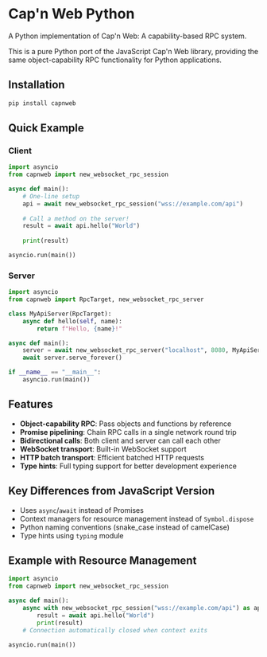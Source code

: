 # Cap'n Web Python

A Python implementation of Cap'n Web: A capability-based RPC system.

This is a pure Python port of the JavaScript Cap'n Web library, providing the same object-capability RPC functionality for Python applications.

## Installation

```bash
pip install capnweb
```

## Quick Example

### Client

```python
import asyncio
from capnweb import new_websocket_rpc_session

async def main():
    # One-line setup
    api = await new_websocket_rpc_session("wss://example.com/api")
    
    # Call a method on the server!
    result = await api.hello("World")
    
    print(result)

asyncio.run(main())
```

### Server

```python
import asyncio
from capnweb import RpcTarget, new_websocket_rpc_server

class MyApiServer(RpcTarget):
    async def hello(self, name):
        return f"Hello, {name}!"

async def main():
    server = await new_websocket_rpc_server("localhost", 8080, MyApiServer())
    await server.serve_forever()

if __name__ == "__main__":
    asyncio.run(main())
```

## Features

- **Object-capability RPC**: Pass objects and functions by reference
- **Promise pipelining**: Chain RPC calls in a single network round trip
- **Bidirectional calls**: Both client and server can call each other
- **WebSocket transport**: Built-in WebSocket support
- **HTTP batch transport**: Efficient batched HTTP requests
- **Type hints**: Full typing support for better development experience

## Key Differences from JavaScript Version

- Uses `async`/`await` instead of Promises
- Context managers for resource management instead of `Symbol.dispose`
- Python naming conventions (snake_case instead of camelCase)
- Type hints using `typing` module

## Example with Resource Management

```python
import asyncio
from capnweb import new_websocket_rpc_session

async def main():
    async with new_websocket_rpc_session("wss://example.com/api") as api:
        result = await api.hello("World")
        print(result)
    # Connection automatically closed when context exits

asyncio.run(main())
```